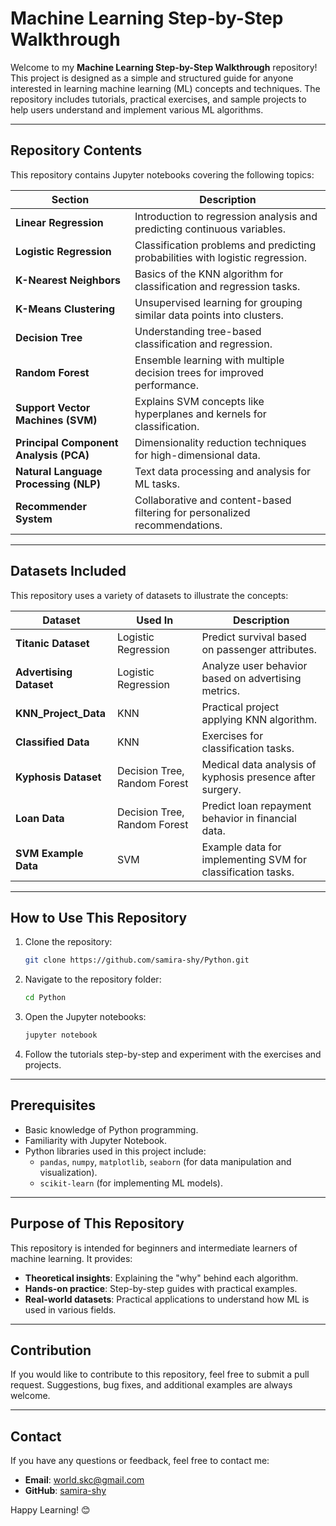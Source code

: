 # Machine Learning Step-by-Step Walkthrough

Welcome to my **Machine Learning Step-by-Step Walkthrough** repository! This project is designed as a simple and structured guide for anyone interested in learning machine learning (ML) concepts and techniques. The repository includes tutorials, practical exercises, and sample projects to help users understand and implement various ML algorithms.

---

## Repository Contents

This repository contains Jupyter notebooks covering the following topics:

| **Section**              | **Description**                                                                 |
|---------------------------|---------------------------------------------------------------------------------|
| **Linear Regression**    | Introduction to regression analysis and predicting continuous variables.        |
| **Logistic Regression**  | Classification problems and predicting probabilities with logistic regression.  |
| **K-Nearest Neighbors**  | Basics of the KNN algorithm for classification and regression tasks.            |
| **K-Means Clustering**   | Unsupervised learning for grouping similar data points into clusters.           |
| **Decision Tree**        | Understanding tree-based classification and regression.                        |
| **Random Forest**        | Ensemble learning with multiple decision trees for improved performance.        |
| **Support Vector Machines (SVM)** | Explains SVM concepts like hyperplanes and kernels for classification. |
| **Principal Component Analysis (PCA)** | Dimensionality reduction techniques for high-dimensional data.   |
| **Natural Language Processing (NLP)** | Text data processing and analysis for ML tasks.                   |
| **Recommender System**   | Collaborative and content-based filtering for personalized recommendations.     |

---

## Datasets Included

This repository uses a variety of datasets to illustrate the concepts:

| **Dataset**              | **Used In**                          | **Description**                                                             |
|---------------------------|---------------------------------------|-----------------------------------------------------------------------------|
| **Titanic Dataset**       | Logistic Regression                  | Predict survival based on passenger attributes.                             |
| **Advertising Dataset**   | Logistic Regression                  | Analyze user behavior based on advertising metrics.                        |
| **KNN_Project_Data**      | KNN                                  | Practical project applying KNN algorithm.                                   |
| **Classified Data**       | KNN                                  | Exercises for classification tasks.                                        |
| **Kyphosis Dataset**      | Decision Tree, Random Forest         | Medical data analysis of kyphosis presence after surgery.                  |
| **Loan Data**             | Decision Tree, Random Forest         | Predict loan repayment behavior in financial data.                         |
| **SVM Example Data**      | SVM                                  | Example data for implementing SVM for classification tasks.                |

---

## How to Use This Repository

1. Clone the repository:
   ```bash
   git clone https://github.com/samira-shy/Python.git
   ```

2. Navigate to the repository folder:
   ```bash
   cd Python
   ```

3. Open the Jupyter notebooks:
   ```bash
   jupyter notebook
   ```

4. Follow the tutorials step-by-step and experiment with the exercises and projects.

---

## Prerequisites

- Basic knowledge of Python programming.
- Familiarity with Jupyter Notebook.
- Python libraries used in this project include:
  - `pandas`, `numpy`, `matplotlib`, `seaborn` (for data manipulation and visualization).
  - `scikit-learn` (for implementing ML models).

---

## Purpose of This Repository

This repository is intended for beginners and intermediate learners of machine learning. It provides:

- **Theoretical insights**: Explaining the "why" behind each algorithm.
- **Hands-on practice**: Step-by-step guides with practical examples.
- **Real-world datasets**: Practical applications to understand how ML is used in various fields.

---

## Contribution

If you would like to contribute to this repository, feel free to submit a pull request. Suggestions, bug fixes, and additional examples are always welcome.

---

## Contact

If you have any questions or feedback, feel free to contact me:
- **Email**: [world.skc@gmail.com](mailto:world.skc@gmail.com)
- **GitHub**: [samira-shy](https://github.com/samira-shy)

Happy Learning! 😊
